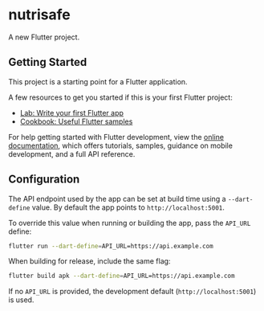 # nutrisafe

A new Flutter project.

## Getting Started

This project is a starting point for a Flutter application.

A few resources to get you started if this is your first Flutter project:

- [Lab: Write your first Flutter app](https://docs.flutter.dev/get-started/codelab)
- [Cookbook: Useful Flutter samples](https://docs.flutter.dev/cookbook)

For help getting started with Flutter development, view the
[online documentation](https://docs.flutter.dev/), which offers tutorials,
samples, guidance on mobile development, and a full API reference.

## Configuration

The API endpoint used by the app can be set at build time using a
`--dart-define` value. By default the app points to `http://localhost:5001`.

To override this value when running or building the app, pass the `API_URL`
define:

```bash
flutter run --dart-define=API_URL=https://api.example.com
```

When building for release, include the same flag:

```bash
flutter build apk --dart-define=API_URL=https://api.example.com
```

If no `API_URL` is provided, the development default (`http://localhost:5001`)
is used.
